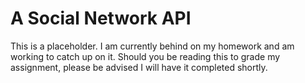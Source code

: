 # A Social Network API
This is a placeholder. I am currently behind on my homework and am working to catch up on it. Should you be reading this to grade my assignment, please be advised I will have it completed shortly.

